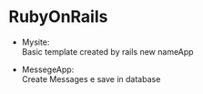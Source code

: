 # RubyOnRails

- Mysite:  
Basic template created by rails new nameApp

- MessegeApp:  
Create Messages e save in database

